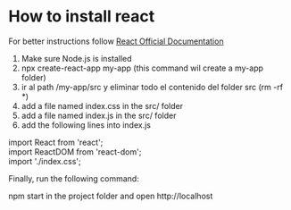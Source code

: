 # How to install react

For better instructions follow [React Official Documentation](https://reactjs.org/tutorial/tutorial.html)

1. Make sure Node.js is installed
1. npx create-react-app my-app  (this command wil create a my-app folder)
1. ir al path /my-app/src y eliminar todo el contenido del folder src (rm -rf *)
1. add a file named index.css in the src/ folder
1. add a file named index.js in the src/ folder
1. add the following lines into index.js

import React from 'react';  
import ReactDOM from 'react-dom';  
import './index.css';

Finally, run the following command:

npm start in the project folder and open http://localhost

